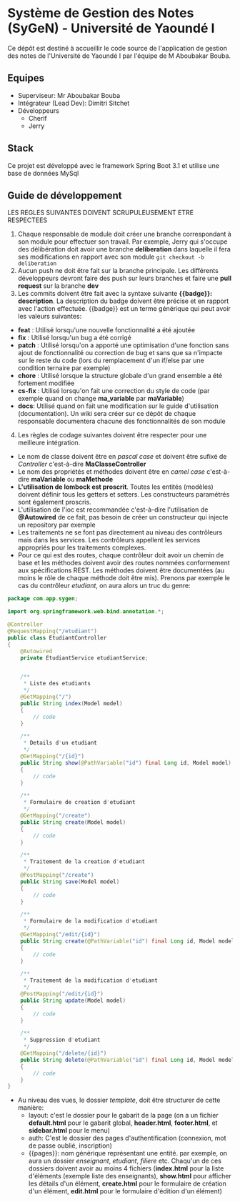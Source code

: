 # Système de Gestion des Notes (SyGeN) - Université de Yaoundé I

Ce dépôt est destiné à accueillir le code source de l'application de gestion des notes de l'Université de Yaoundé I par l'équipe de M Aboubakar Bouba.

## Equipes
* Superviseur: Mr Aboubakar Bouba
* Intégrateur (Lead Dev): Dimitri Sitchet
* Développeurs
    *  Cherif
    * Jerry
   
## Stack
Ce projet est développé avec le framework Spring Boot 3.1 et utilise une base de données MySql

## Guide de développement
LES REGLES SUIVANTES DOIVENT SCRUPULEUSEMENT ETRE RESPECTEES

1. Chaque responsable de module doit créer une branche correspondant à son module pour effectuer son travail.
Par exemple, Jerry qui s'occupe des délibération doit avoir une branche **deliberation** dans laquelle il fera ses modifications en rapport avec son module  `git checkout -b deliberation`
2. Aucun push ne doit être fait sur la branche principale. Les différents développeurs devront faire des push sur leurs branches et faire une **pull request** sur la branche **dev**  
3. Les commits doivent être fait avec la syntaxe suivante **{{badge}}: description**. La description du badge doivent être précise et en rapport avec l'action effectuée. {{badge}} est un terme générique qui peut avoir les valeurs suivantes:
* **feat** : Utilisé lorsqu'une nouvelle fonctionnalité a été ajoutée
* **fix** : Utilisé lorsqu'un bug a été corrigé
* **patch** : Utilisé lorsqu'on a apporté une optimisation d'une fonction sans ajout de fonctionnalité ou correction de bug et sans que sa n'impacte sur le reste du code (lors du remplacement d'un if/else par une condition ternaire par exemple)
* **chore** : Utilisé lorsque la structure globale d'un grand ensemble a été fortement modifiée
* **cs-fix** : Utilisé lorsqu'on fait une correction du style de code (par exemple quand on change **ma_variable** par **maVariable**)
* **docs**: Utilisé quand on fait une modification sur le guide d'utilisation (documentation). Un wiki sera créer sur ce dépôt de chaque responsable documentera chacune des fonctionnalités de son module
4. Les règles de codage suivantes doivent être respecter pour une meilleure intégration.
* Le nom de classe doivent être en *pascal case* et doivent être sufixé de *Controller* c'est-à-dire **MaClasseController**
* Le nom des propriétés et méthodes doivent être en *camel case* c'est-à-dire **maVariable** ou **maMethode**
* **L'utilisation de lombock est proscrit**. Toutes les entités (modèles) doivent définir tous les getters et setters. Les constructeurs paramétrés sont également proscris.
* L'utilisation de l'ioc est recommandée c'est-à-dire l'utilisation de **@Autowired** de ce fait, pas besoin de créer un constructeur qui injecte un repository par exemple
* Les traitements ne se font pas directement au niveau des contrôleurs mais dans les services. Les contrôleurs appellent les services appropriés pour les traitements complexes.
* Pour ce qui est des routes, chaque contrôleur doit avoir un chemin de base et les méthodes doivent avoir des routes nommées conformement aux spécifications REST. Les méthodes doivent être documentées (au moins le rôle de chaque méthode doit être mis). Prenons par exemple le cas du contrôleur *etudiant*, on aura alors un truc du genre:
```java 
package com.app.sygen;

import org.springframework.web.bind.annotation.*;

@Controller
@RequestMapping("/etudiant")
public class EtudiantController 
{
    @Autowired 
	private EtudiantService etudiantService;


	/**
	 * Liste des etudiants
	 */
	@GetMapping("/")
	public String index(Model model)
	{
		// code
	}

	/**
	 * Details d'un etudiant
	 */
	@GetMapping("/{id}")
	public String show(@PathVariable("id") final Long id, Model model)
	{
		// code
	}

	/**
	 * Formulaire de creation d'etudiant
	 */
	@GetMapping("/create")
	public String create(Model model)
	{
		// code
	}

	/**
	 * Traitement de la creation d'etudiant
	 */
	@PostMapping("/create")
	public String save(Model model)
	{
		// code
	}

	/**
	 * Formulaire de la modification d'etudiant
	 */
	@GetMapping("/edit/{id}")
	public String create(@PathVariable("id") final Long id, Model model)
	{
		// code
	}

	/**
	 * Traitement de la modification d'etudiant
	 */
	@PostMapping("/edit/{id}")
	public String update(Model model)
	{
		// code
	}

	/**
	 * Suppression d'etudiant
	 */
	@GetMapping("/delete/{id}")
	public String delete(@PathVariable("id") final Long id, Model model)
	{
		// code
	}
}
```

* Au niveau des vues, le dossier *template*, doit être structurer de cette manière:
    - layout: c'est le dossier pour le gabarit de la page (on a un fichier **default.html** pour le gabarit global, **header.html**, **footer.html**, et **sidebar.html** pour le menu)
    - auth: C'est le dossier des pages d'authentification (connexion, mot de passe oublié, inscription) 
    - {{pages}}: nom générique représentant une entité. par exemple, on aura un dossier *enseignant*, *etudiant*, *filiere* etc. Chaqu'un de ces dossiers doivent avoir au moins 4 fichiers (**index.html** pour la liste d'éléments (exemple liste des enseignants), **show.html** pour afficher les détails d'un élément, **create.html** pour le formulaire de création d'un élément, **edit.html** pour le formulaire d'édition d'un élément)